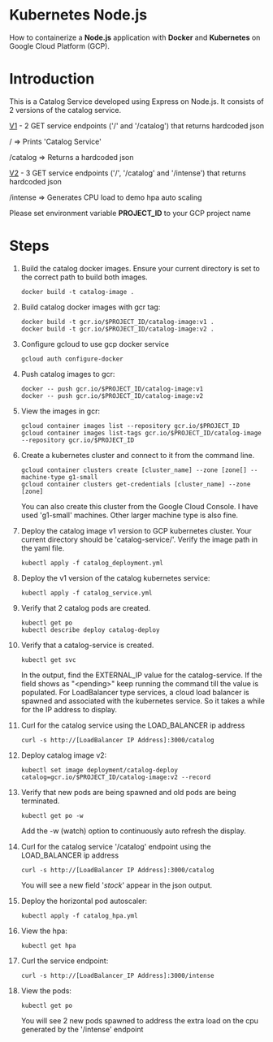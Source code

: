 # Kubernetes Node.js

How to containerize a **Node.js** application with **Docker** and **Kubernetes** on Google Cloud Platform (GCP).

# Introduction

This is a Catalog Service developed using Express on Node.js. It consists of 2 versions of the catalog service.

<u>V1</u> - 2 GET service endpoints ('/' and '/catalog') that returns hardcoded json

/ => Prints 'Catalog Service'

/catalog => Returns a hardcoded json

<u>V2</u> - 3 GET service endpoints ('/',  '/catalog' and '/intense') that returns hardcoded json

/intense => Generates CPU load to demo hpa auto scaling

Please set environment variable **PROJECT_ID** to your GCP project name

# Steps

1. Build the catalog docker images. Ensure your current directory is set to the correct path to build both images.

   ```
   docker build -t catalog-image .
   ```

2. Build catalog docker images with gcr tag:

   ```
   docker build -t gcr.io/$PROJECT_ID/catalog-image:v1 .
   docker build -t gcr.io/$PROJECT_ID/catalog-image:v2 .
   ```

3. Configure gcloud to use gcp docker service

   ```
   gcloud auth configure-docker
   ```

4. Push catalog images to gcr:

   ```
   docker -- push gcr.io/$PROJECT_ID/catalog-image:v1
   docker -- push gcr.io/$PROJECT_ID/catalog-image:v2
   ```

5. View the images in gcr:

   ```
   gcloud container images list --repository gcr.io/$PROJECT_ID
   gcloud container images list-tags gcr.io/$PROJECT_ID/catalog-image --repository gcr.io/$PROJECT_ID
   ```

6. Create a kubernetes cluster and connect to it from the command line. 

   ```
   gcloud container clusters create [cluster_name] --zone [zone[] --machine-type g1-small
   gcloud container clusters get-credentials [cluster_name] --zone [zone]
   ```

   You can also create this cluster from the Google Cloud Console. I have used 'g1-small' machines. Other larger machine type is also fine.

7. Deploy the catalog image v1 version to GCP kubernetes cluster. Your current directory should be 'catalog-service/'. Verify the image path in the yaml file.

   ```
   kubectl apply -f catalog_deployment.yml
   ```

8. Deploy the v1 version of the catalog kubernetes service:

   ```
   kubectl apply -f catalog_service.yml
   ```

9. Verify that 2 catalog pods are created. 

   ```
   kubectl get po
   kubectl describe deploy catalog-deploy
   ```

10. Verify that a catalog-service is created.

    ```
    kubectl get svc
    ```

    In the output, find the EXTERNAL_IP value for the catalog-service. If the field shows as  "&lt;pending&gt;" keep running the command till the value is populated. For LoadBalancer type services, a cloud load balancer is spawned and associated with the kubernetes service. So it takes a while for the IP address to display.

11. Curl for the catalog service using the LOAD_BALANCER ip address

    ```
    curl -s http://[LoadBalancer IP Address]:3000/catalog
    ```

12. Deploy catalog image v2:

    ```
    kubectl set image deployment/catalog-deploy catalog=gcr.io/$PROJECT_ID/catalog-image:v2 --record
    ```

13. Verify that new pods are being spawned and old pods are being terminated.

    ```
    kubectl get po -w
    ```

    Add the -w (watch) option to continuously auto refresh the display.

14. Curl for the catalog service '/catalog' endpoint using the LOAD_BALANCER ip address

    ```
    curl -s http://[LoadBalancer IP Address]:3000/catalog
    ```

    You will see a new field '*stock*' appear in the json output. 

15. Deploy the horizontal pod autoscaler:

    ```
    kubectl apply -f catalog_hpa.yml
    ```

16. View the hpa:

    ```
    kubectl get hpa
    ```

17. Curl the service endpoint:

    ```
    curl -s http://[LoadBalancer_IP Address]:3000/intense
    ```

18. View the pods:

    ```
    kubectl get po
    ```

    You will see 2 new pods spawned to address the extra load on the cpu generated by the '/intense' endpoint

